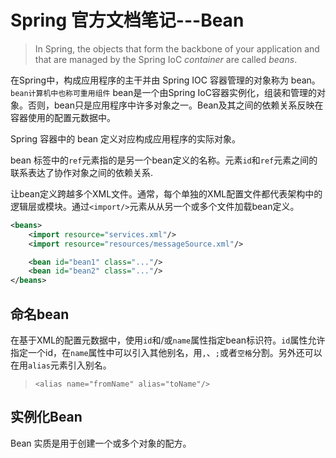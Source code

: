 # Spring 官方文档笔记---Bean
> In Spring, the objects that form the backbone of your application and that are managed by the Spring IoC *container* are called *beans*.

在Spring中，构成应用程序的主干并由 Spring IOC 容器管理的对象称为 bean。`bean计算机中也称可重用组件`
bean是一个由Spring IoC容器实例化，组装和管理的对象。否则，bean只是应用程序中许多对象之一。Bean及其之间的依赖关系反映在容器使用的配置元数据中。

Spring 容器中的 bean 定义对应构成应用程序的实际对象。

bean 标签中的`ref`元素指的是另一个bean定义的名称。元素`id`和`ref`元素之间的联系表达了协作对象之间的依赖关系.

让bean定义跨越多个XML文件。通常，每个单独的XML配置文件都代表架构中的逻辑层或模块。通过`<import/>`元素从从另一个或多个文件加载bean定义。

```xml
<beans>
    <import resource="services.xml"/>
    <import resource="resources/messageSource.xml"/>

    <bean id="bean1" class="..."/>
    <bean id="bean2" class="..."/>
</beans>
```



## 命名bean
> <bean id = "person" name="person" class="com.minghai.Person" ></bean>

在基于XML的配置元数据中，使用`id`和/或`name`属性指定bean标识符。`id`属性允许指定一个id，在`name`属性中可以引入其他别名，用`,`、`;`或者`空格`分割。另外还可以在用`alias`元素引入别名。

> ```
> <alias name="fromName" alias="toName"/>
> ```

## 实例化Bean

Bean 实质是用于创建一个或多个对象的配方。

